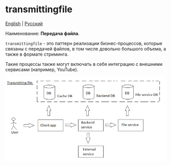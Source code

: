# transmittingfile

[English](transmittingfile.md) | [Русский](transmittingfile.ru.md)

Наименование: **Передача файла**.

`transmittingfile` - это паттерн реализации бизнес-процессов, которые связаны с передачей файлов, в том числе довольно большого объема, а также в формате стриминга.

Такие процессы также могут включать в себя интеграцию с внешними сервисами (например, YouTube). 

![transmittingfile_overall](../img/processpatterns/transmittingfile_overall.png)
